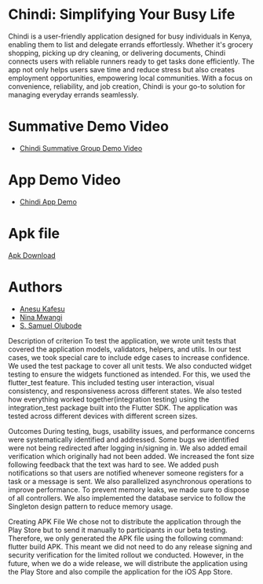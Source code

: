 # Chindi: Simplifying Your Busy Life

Chindi is a user-friendly application designed for busy individuals in Kenya, enabling them to list and delegate errands effortlessly. Whether it's grocery shopping, picking up dry cleaning, or delivering documents, Chindi connects users with reliable runners ready to get tasks done efficiently. The app not only helps users save time and reduce stress but also creates employment opportunities, empowering local communities. With a focus on convenience, reliability, and job creation, Chindi is your go-to solution for managing everyday errands seamlessly.

# Summative Demo Video

- [Chindi Summative Group Demo Video](https://drive.google.com/file/d/1AVb4LOvQ3DKhwZyCit4KPxmQWtng3Bg4/view)

# App Demo Video

- [Chindi App Demo](https://drive.google.com/file/d/1abBt_B1kWzED5qFe2DTUGQy-eYRgMEGe/view?usp=sharing)

# Apk file

[Apk Download](app-release.apk)

# Authors

- [Anesu Kafesu](https://github.com/anesukafesu)
- [Nina Mwangi](https://github.com/NinaMwangi)
- [S. Samuel Olubode](https://github.com/SundayOlubode)

Description of criterion
To test the application, we wrote unit tests that covered the application models, validators, helpers, and utils. In our test cases, we took special care to include edge cases to increase confidence. We used the test package to cover all unit tests.
We also conducted widget testing to ensure the widgets functioned as intended. For this, we used the flutter_test feature. This included testing user interaction, visual consistency, and responsiveness across different states. We also tested how everything worked together(integration testing) using the integration_test package built into the Flutter SDK.
The application was tested across different devices with different screen sizes.

Outcomes
During testing, bugs, usability issues, and performance concerns were systematically identified and addressed. Some bugs we identified were not being redirected after logging in/signing in. We also added email verification which originally had not been added. We increased the font size following feedback that the text was hard to see. We added push notifications so that users are notified whenever someone registers for a task or a message is sent. We also parallelized asynchronous operations to improve performance. To prevent memory leaks, we made sure to dispose of all controllers. We also implemented the database service to follow the Singleton design pattern to reduce memory usage.

Creating APK File
We chose not to distribute the application through the Play Store but to send it manually to participants in our beta testing. Therefore, we only generated the APK file using the following command: flutter build APK. This meant we did not need to do any release signing and security verification for the limited rollout we conducted. However, in the future, when we do a wide release, we will distribute the application using the Play Store and also compile the application for the iOS App Store.
